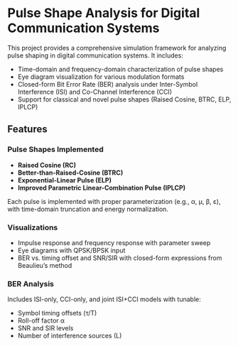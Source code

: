 # Pulse Shape Analysis for Digital Communication Systems

This project provides a comprehensive simulation framework for analyzing pulse shaping in digital communication systems. It includes:

- Time-domain and frequency-domain characterization of pulse shapes
- Eye diagram visualization for various modulation formats
- Closed-form Bit Error Rate (BER) analysis under Inter-Symbol Interference (ISI) and Co-Channel Interference (CCI)
- Support for classical and novel pulse shapes (Raised Cosine, BTRC, ELP, IPLCP)

## Features

### Pulse Shapes Implemented
- **Raised Cosine (RC)**
- **Better-than-Raised-Cosine (BTRC)**
- **Exponential-Linear Pulse (ELP)**
- **Improved Parametric Linear-Combination Pulse (IPLCP)**

Each pulse is implemented with proper parameterization (e.g., α, μ, β, ε), with time-domain truncation and energy normalization.

### Visualizations
- Impulse response and frequency response with parameter sweep
- Eye diagrams with QPSK/BPSK input
- BER vs. timing offset and SNR/SIR with closed-form expressions from Beaulieu’s method

### BER Analysis
Includes ISI-only, CCI-only, and joint ISI+CCI models with tunable:
- Symbol timing offsets (τ/T)
- Roll-off factor α
- SNR and SIR levels
- Number of interference sources (L)
